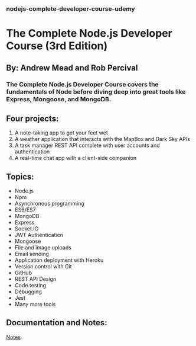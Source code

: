 ### nodejs-complete-developer-course-udemy

# The Complete Node.js Developer Course (3rd Edition) 
## By: Andrew Mead and Rob Percival

### The Complete Node.js Developer Course covers the fundamentals of Node before diving deep into great tools like Express, Mongoose, and MongoDB.

## Four projects:

1. A note-taking app to get your feet wet
2. A weather application that interacts with the MapBox and Dark Sky APIs
3. A task manager REST API complete with user accounts and authentication
4. A real-time chat app with a client-side companion

## Topics:

* Node.js
* Npm
* Asynchronous programming
* ES6/ES7
* MongoDB
* Express
* Socket.IO
* JWT Authentication
* Mongoose
* File and image uploads
* Email sending
* Application deployment with Heroku
* Version control with Git
* GitHub
* REST API Design
* Code testing
* Debugging
* Jest
* Many more tools

## Documentation and Notes:

[Notes](/Docs/NOTES.md)

